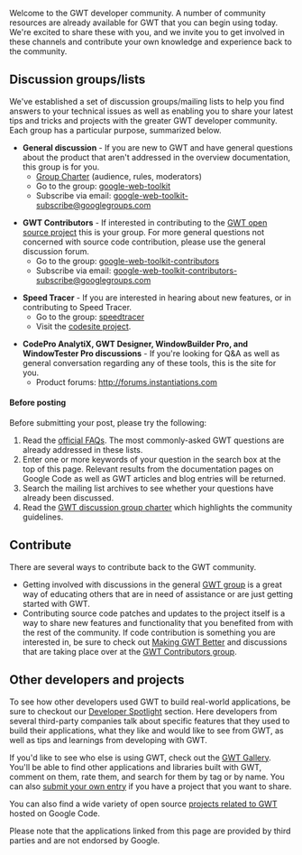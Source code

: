 <p>Welcome to the GWT developer community. A number of community resources are already available for GWT that you can begin using today. We're excited to share these with you, and we invite you to get involved in these channels and contribute your own knowledge and experience back to the community.</p>

<h2>Discussion groups/lists</h2>
<p>We've established a set of discussion groups/mailing lists to help you find answers to your technical issues as well as enabling you to share your latest tips and tricks and projects with the greater GWT developer community. Each group has a particular purpose, summarized below.</p>
<ul>
<p>
  <li>
    <b>General discussion</b> - If you are new to GWT and have general questions about the product that aren't addressed in the overview documentation, this group is for you.
    <ul>
      <li><a href="community-group-charter.html">Group Charter</a> (audience, rules, moderators)</li>
      <li>Go to the group: <a href="http://groups.google.com/group/google-web-toolkit">google-web-toolkit</a></li>
      <li>Subscribe via email: <a href="mailto:google-web-toolkit-subscribe@googlegroups.com">google-web-toolkit-subscribe@googlegroups.com</a></li>
    </ul>
  </li>
  </p>
  <p>
  <li>
    <b>GWT Contributors</b> - If interested in contributing to the <a href="makinggwtbetter.html">GWT open source project</a> this is your group. For more general questions not concerned with source code contribution, please use the general discussion forum.
    <ul>
      <li>Go to the group: <a href="http://groups.google.com/group/google-web-toolkit-contributors">google-web-toolkit-contributors</a></li>
      <li>Subscribe via email: <a href="mailto:google-web-toolkit-contributors-subscribe@googlegroups.com">google-web-toolkit-contributors-subscribe@googlegroups.com</a></li>
    </ul>
  </li>
  </p>
  <p>
  <li>
    <b>Speed Tracer</b> - If you are interested in hearing about new
    features, or in contributing to Speed Tracer.
    <ul>
      <li>Go to the group: <a href="https://groups.google.com/group/speedtracer">speedtracer</a></li>
      <li>Visit
      the <a href="http://code.google.com/p/speedtracer">codesite
      project</a>.</li>
      </ul>
  </li>
  </p>
  <p>
    <li>
    <b>CodePro AnalytiX, GWT Designer, WindowBuilder Pro, and
    WindowTester Pro discussions</b> -  If you're looking for Q&A as
    well as general conversation regarding any of these tools, this is
    the site for you.
    <ul>
      <li>Product forums: <a href="http://forums.instantiations.com
      ">http://forums.instantiations.com</a></li>
      </li>
    </ul>
</p>
</ul>

<h4>Before posting</h4>
<p>Before submitting your post, please try the following:</p>
<ol>
<li>Read the <a href="doc/latest/FAQ.html">official FAQs</a>. The most commonly-asked GWT questions are already addressed in these lists.</li>
<li>Enter one or more keywords of your question in the search box at the top of this page. Relevant results from the documentation pages on Google Code as well as GWT articles and blog entries will be returned. </li>
<li>Search the mailing list archives to see whether your questions have already been discussed.</li>
<li>Read the <a href="http://groups.google.com/group/google-web-toolkit/web/gwt-discussion-group-charter">GWT discussion group charter</a> which highlights the community guidelines.</li>
</ol>

<h2>Contribute</h2>

<p>There are several ways to contribute back to the GWT community.</p>  
<ul>
  <li>Getting involved with discussions in the general <a href="http://groups.google.com/group/google-web-toolkit">GWT group</a> is a great way of educating others that are in need of assistance or are just getting started with GWT.</li>
  <li>Contributing source code patches and updates to the project itself is a way to share new features and functionality that you benefited from with the rest of the community. If code contribution is something you are interested in, be sure to check out <a href="makinggwtbetter.html">Making GWT Better</a> and discussions that are taking place over at the <a href="http://groups.google.com/group/google-web-toolkit-contributors">GWT Contributors group</a>.</li>
</ul>

<h2>Other developers and projects</h2>

<p>To see how other developers used GWT to build real-world applications, be sure to checkout our <a href="developer_spotlight.html">Developer Spotlight</a> section. Here developers from several third-party companies talk about specific features that they used to build their applications, what they like and would like to see from GWT, as well as tips and learnings from developing with GWT.</p>

<p>If you'd like to see who else is using GWT, check out the <a href="http://gwtgallery.appspot.com">GWT Gallery</a>. You'll be able to find other applications and libraries built with GWT, comment on them, rate them, and search for them by tag or by name. You can also <a href="http://gwtgallery.appspot.com/submit">submit your own entry</a> if you have a project that  you want to share.</p>
<p>You can also find a wide variety of open source <a href="http://code.google.com/hosting/search?q=GWT&btn=Search+Projects"> projects related to GWT</a> hosted on Google Code.</p>
<p>Please note that the applications linked from this page are provided by third parties and are not endorsed by Google.</p>

</div>


